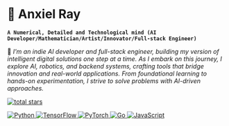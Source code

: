 # 🧠 Anxiel Ray

**`A Numerical, Detailed and Technological mind (AI Developer/Mathematician/Artist/Innovator/Full-stack Engineer)`**

🚀 *I'm an indie AI developer and full-stack engineer, building my version of intelligent digital solutions one step at a time. As I embark on this journey, I explore AI, robotics, and backend systems, crafting tools that bridge innovation and real-world applications. From foundational learning to hands-on experimentation, I strive to solve problems with AI-driven approaches.*

<p align="left">
    <a href="https://github.com/anxielray?tab=repositories$sort=stargazers" >
    <img alt="total stars" title="Total stars on Github" src="https://custom-icon-badges.demolab.com/github/stars/anxielray?color=55960c&style=for-the-badgelableColor=488207&logo-star" />
</p>

![Python](https://img.shields.io/badge/Python-3776AB?style=for-the-badge&logo=python&logoColor=white)  ![TensorFlow](https://img.shields.io/badge/TensorFlow-FF6F00?style=for-the-badge&logo=tensorflow&logoColor=white)  ![PyTorch](https://img.shields.io/badge/PyTorch-EE4C2C?style=for-the-badge&logo=pytorch&logoColor=white)  ![Go](https://img.shields.io/badge/Go-00ADD8?style=for-the-badge&logo=go&logoColor=white)  ![JavaScript](https://img.shields.io/badge/JavaScript-F7DF1E?style=for-the-badge&logo=javascript&logoColor=black)  

